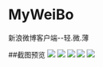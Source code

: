 # MyWeiBo
新浪微博客户端--轻.微.薄

##截图预览
![](https://github.com/eternalTruth/MyWeiBo/blob/master/截图/QQ截图20160503114621.jpg)
![](https://github.com/eternalTruth/MyWeiBo/blob/master/截图/QQ截图20160503115013.jpg)
![](https://github.com/eternalTruth/MyWeiBo/blob/master/截图/QQ截图20160503115030.jpg)
![](https://github.com/eternalTruth/MyWeiBo/blob/master/截图/QQ截图20160503115054.jpg)
![](https://github.com/eternalTruth/MyWeiBo/blob/master/截图/QQ截图20160503115114.jpg)
